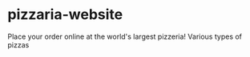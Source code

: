 # pizzaria-website
Place your order online at the world's largest pizzeria! Various types of pizzas
